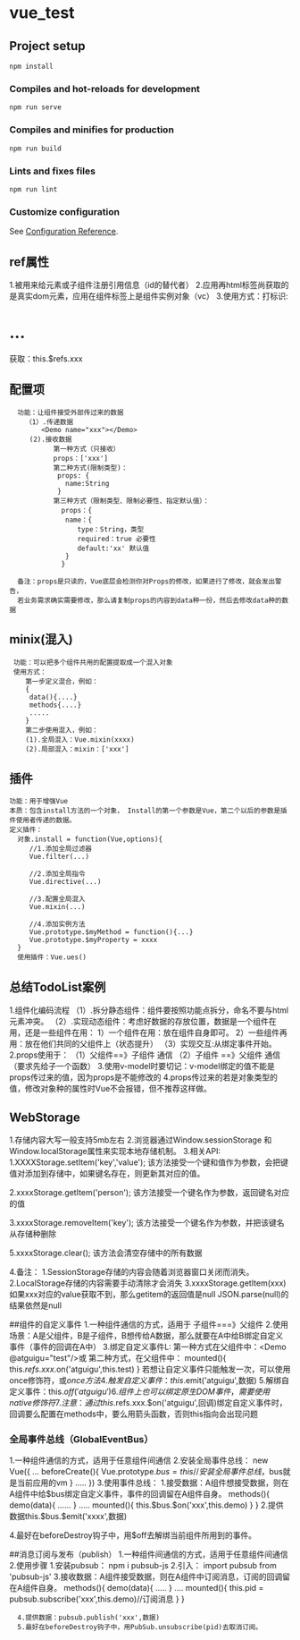 # vue_test

## Project setup
```
npm install
```

### Compiles and hot-reloads for development
```
npm run serve
```

### Compiles and minifies for production
```
npm run build
```

### Lints and fixes files
```
npm run lint
```

### Customize configuration
See [Configuration Reference](https://cli.vuejs.org/config/).


## ref属性
   1.被用来给元素或子组件注册引用信息（id的替代者）
   2.应用再html标签尚获取的是真实dom元素，应用在组件标签上是组件实例对象（vc）
   3.使用方式：打标识:<h1 ref="xxx">...</h1>
   获取：this.$refs.xxx

## 配置项
      功能：让组件接受外部传过来的数据
        （1）.传递数据
            <Demo name="xxx"></Demo>
         (2).接收数据
               第一种方式（只接收）
               props：['xxx']
               第二种方式(限制类型)：
                props: {
                  name:String
                }
               第三种方式（限制类型、限制必要性、指定默认值）：
                 props：{
                  name：{
                     type：String，类型
                     required：true 必要性
                     default:'xx' 默认值
                  }
                 }
      
      备注：props是只读的，Vue底层会检测你对Props的修改，如果进行了修改，就会发出警告，
      若业务需求确实需要修改，那么请复制props的内容到data种一份，然后去修改data种的数据

## minix(混入)
     功能：可以把多个组件共用的配置提取成一个混入对象
     使用方式：
        第一步定义混合，例如：
        {
         data(){....}
         methods{....}
         .....
        }
        第二步使用混入，例如：
        (1).全局混入：Vue.mixin(xxxx)
        (2).局部混入：mixin：['xxx']

## 插件 
    功能：用于增强Vue
    本质：包含install方法的一个对象， Install的第一个参数是Vue，第二个以后的参数是插件使用者传递的数据。
    定义插件：
      对象.install = function(Vue,options){
         //1.添加全局过滤器
         Vue.filter(...)

         //2.添加全局指令
         Vue.directive(...)

         //3.配置全局混入
         Vue.mixin(...)

         //4.添加实例方法
         Vue.prototype.$myMethod = function(){...}
         Vue.prototype.$myProperty = xxxx
      }
      使用插件：Vue.ues()

##  总结TodoList案例
   1.组件化编码流程
   （1）.拆分静态组件：组件要按照功能点拆分，命名不要与html元素冲突。
   （2）.实现动态组件：考虑好数据的存放位置，数据是一个组件在用，还是一些组件在用：
      1）一个组件在用：放在组件自身即可。
      2）一些组件再用：放在他们共同的父组件上（状态提升）
   （3）实现交互:从绑定事件开始。
   2.props使用于：
     （1）父组件==》子组件 通信
     （2）子组件 ==》父组件  通信（要求先给子一个函数）
   3.使用v-model时要切记：v-model绑定的值不能是props传过来的值，因为props是不能修改的
   4.props传过来的若是对象类型的值，修改对象种的属性时Vue不会报错，但不推荐这样做。

## WebStorage
1.存储内容大写一般支持5mb左右
2.浏览器通过Window.sessionStorage 和Window.localStorage属性来实现本地存储机制。
3.相关API:
  1.XXXXStorage.setItem('key','value');
    该方法接受一个键和值作为参数，会把键值对添加到存储中，如果键名存在，则更新其对应的值。

  2.xxxxStorage.getItem('person');
  该方法接受一个键名作为参数，返回键名对应的值
  
  3.xxxxStorage.removeItem('key');
  该方法接受一个键名作为参数，并把该键名从存储种删除

  5.xxxxStorage.clear();
  该方法会清空存储中的所有数据

  4.备注：
    1.SessionStorage存储的内容会随着浏览器窗口关闭而消失。
    2.LocalStorage存储的内容需要手动清除才会消失
    3.xxxxStorage.getItem(xxx)如果xxx对应的value获取不到，那么getitem的返回值是null
    JSON.parse(null)的结果依然是null

   
##组件的自定义事件
1.一种组件通信的方式，适用于 子组件===》父组件
2.使用场景：A是父组件，B是子组件，B想传给A数据，那么就要在A中给B绑定自定义事件（事件的回调在A中）
3.绑定自定义事件L:
         第一种方式在父组件中：<Demo @atguigu="test"/>或 <Demo v-on:atguigu="test"/>
         第二种方式，在父组件中：
                mounted(){
                  this.$refs.xxx.$on('atguigu',this.test)
                }
         若想让自定义事件只能触发一次，可以使用once修饰符，或$once方法
4.触发自定义事件：this.$emit('atguigu',数据)
5.解绑自定义事件：this.$off('atguigu')
6.组件上也可以绑定原生DOM事件，需要使用native修饰符
7.注意：通过this.$refs.xxx.$on('atguigu',回调)绑定自定义事件时，回调要么配置在methods中，要么用箭头函数，否则this指向会出现问题


### 全局事件总线（GlobalEventBus）
  1.一种组件通信的方式，适用于任意组件间通信
  2.安装全局事件总线：
  new Vue({
    ...
    beforeCreate(){
      Vue.prototype.$bus=this //安装全局事件总线，$bus就是当前应用的vm
    }
    .....
  })
  3.使用事件总线：
          1.接受数据：A组件想接受数据，则在A组件中给$bus绑定自定义事件，事件的回调留在A组件自身。
          methods(){
            demo(data){
              ......
            }
            .....
            mounted(){
              this.$bus.$on('xxx',this.demo)
            }
          }
          2.提供数据this.$bus.$emit('xxxx',数据)
        
  4.最好在beforeDestroy钩子中，用$off去解绑当前组件所用到的事件。

  ##消息订阅与发布（publish）
  1.一种组件间通信的方式，适用于任意组件间通信
  2.使用步骤
      1.安装pubsub： npm i pubsub-js
      2.引入： import pubsub from 'pubsub-js'
      3.接收数据：A组件接受数据，则在A组件中订阅消息，订阅的回调留在A组件自身。
         methods(){
          demo(data){
            .....
          }
          ....
          mounted(){
            this.pid = pubsub.subscribe('xxx',this.demo)//订阅消息
          }
         }
      
      4.提供数据：pubsub.publish('xxx',数据)
      5.最好在beforeDestroy钩子中，用PubSub.unsubscribe(pid)去取消订阅。